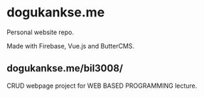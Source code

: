 # dogukankse.me

Personal website repo.

Made with Firebase, Vue.js and ButterCMS.

## dogukankse.me/bil3008/

CRUD webpage project for WEB BASED PROGRAMMING lecture.
